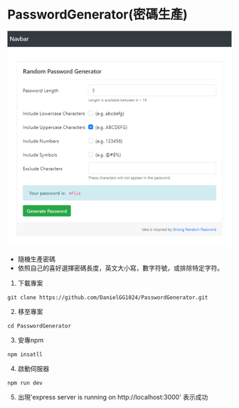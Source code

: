 # PasswordGenerator(密碼生產)

![](https://github.com/DanielGG1024/PasswordGenerator/blob/main/%E8%9E%A2%E5%B9%95%E6%93%B7%E5%8F%96%E7%95%AB%E9%9D%A2%202021-11-01%20161724.png)

* 隨機生產密碼
* 依照自己的喜好選擇密碼長度，英文大小寫，數字符號，或排除特定字符。

1. 下載專案
```
git clone https://github.com/DanielGG1024/PasswordGenerator.git
```
2. 移至專案
```
cd PasswordGenerator
```
3. 安專npm
```
npm insatll 
```
4. 啟動伺服器
```
npm run dev
```
5. 出現'express server is running on http://localhost:3000'
表示成功
